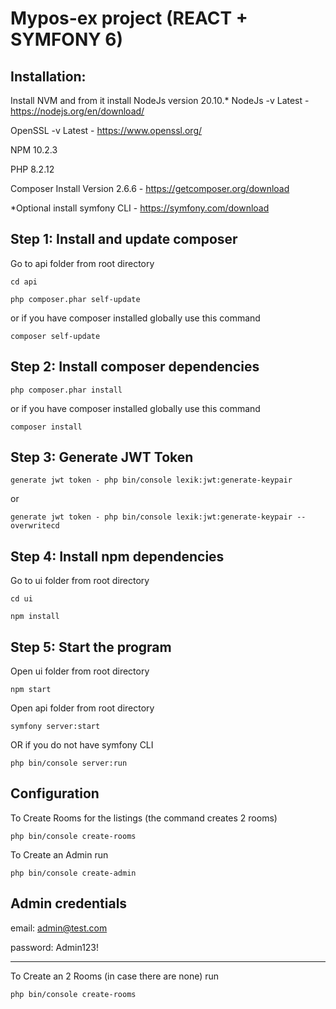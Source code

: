 Mypos-ex project (REACT + SYMFONY 6)
==============================

Installation:
-------------

Install NVM and from it install NodeJs version 20.10.*
NodeJs -v Latest - https://nodejs.org/en/download/

OpenSSL -v Latest - https://www.openssl.org/

NPM 10.2.3

PHP 8.2.12

Composer Install Version 2.6.6 - https://getcomposer.org/download

*Optional install symfony CLI - https://symfony.com/download

Step 1: Install and update composer
------------------------------

Go to api folder from root directory

```cli
cd api
```

```cli
php composer.phar self-update
```

or if you have composer installed globally use this command

```cli
composer self-update
```

Step 2: Install composer dependencies
-------------------------------------

```cli
php composer.phar install
```

or if you have composer installed globally use this command

```cli
composer install
```

Step 3: Generate JWT Token
---------------------------------

```cli
generate jwt token - php bin/console lexik:jwt:generate-keypair
```

or

```cli
generate jwt token - php bin/console lexik:jwt:generate-keypair --overwritecd 
```

Step 4: Install npm dependencies
---------------------------------

Go to ui folder from root directory

```cli
cd ui
```

```cli
npm install
```

Step 5: Start the program
---------------------------------
Open ui folder from root directory

```cli
npm start
```

Open api folder from root directory

```cli
symfony server:start
```

OR if you do not have symfony CLI

```cli
php bin/console server:run
```

Configuration 
---------------------------------
To Create Rooms for the listings (the command creates 2 rooms)

```cli
php bin/console create-rooms
```

To Create an Admin run

```cli
php bin/console create-admin
```

Admin credentials 
---------------------------------

email: admin@test.com

password: Admin123!

---------------------------------
To Create an 2 Rooms (in case there are none) run 

```cli
php bin/console create-rooms
```